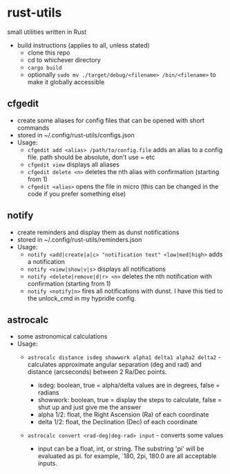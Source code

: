 # rust-utils
small utilities written in Rust
- build instructions (applies to all, unless stated)
	- clone this repo
	- cd to whichever directory
	- `cargo build`
	- optionally `sudo mv ./target/debug/<filename> /bin/<filename>` to make it globally accessible

## cfgedit
- create some aliases for config files that can be opened with short commands
- stored in ~/.config/rust-utils/configs.json
- Usage:
	- `cfgedit add <alias> /path/to/config.file` adds an alias to a config file. path should be absolute, don't use ~ etc
	- `cfgedit view` displays all aliases
	- `cfgedit delete <n>` deletes the nth alias with confirmation (starting from 1)
	- `cfgedit <alias>` opens the file in micro (this can be changed in the code if you prefer something else)

## notify
- create reminders and display them as dunst notifications
- stored in ~/.config/rust-utils/reminders.json
- Usage:
	- `notify <add|create|a|c> "notification text" <low|med|high>` adds a notification
	- `notify <view|show|v|s>` displays all notifications
	- `notify <delete|remove|d|r> <n>` deletes the nth notification with confirmation (starting from 1)
	- `notify <notify|n>` fires all notifications with dunst. I have this tied to the unlock_cmd in my hypridle config.
## astrocalc
- some astronomical calculations
- Usage:
	- `astrocalc distance isdeg showwork alpha1 delta1 alpha2 delta2` - calculates approximate angular separation (deg and rad) and distance (arcseconds) between 2 Ra/Dec points.
		- isdeg: boolean, true = alpha/delta values are in degrees, false = radians
		- showwork: boolean, true = display the steps to calculate, false = shut up and just give me the answer
		- alpha 1/2: float, the Right Ascension (Ra) of each coordinate
		- delta 1/2: float, the Declination (Dec) of each coordinate

	- `astrocalc convert <rad-deg|deg-rad> input` - converts some values
		- input can be a float, int, or string. The substring 'pi' will be evaluated as pi. for example, `180, 2pi, 180.0 are all acceptable inputs.
